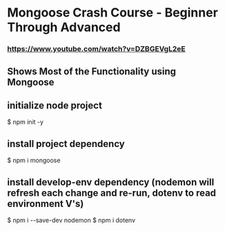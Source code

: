 
# Mongoose Crash Course - Beginner Through Advanced
### https://www.youtube.com/watch?v=DZBGEVgL2eE
## Shows Most of the Functionality using Mongoose

## initialize node project
$ npm init -y
## install project dependency
$ npm i mongoose

## install develop-env dependency (nodemon will refresh each change and re-run, dotenv to read environment V's)
$ npm i --save-dev nodemon
$ npm i dotenv
